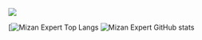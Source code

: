 ![](https://komarev.com/ghpvc/?username=mizanexpertofficial&style=for-the-badge)

[![Mizan Expert Top Langs](https://github-readme-stats.vercel.app/api/top-langs/?username=mizanexpertofficial)
![Mizan Expert GitHub stats](https://github-readme-stats.vercel.app/api?username=mizanexpertofficial&theme=default&show_icons=true)
